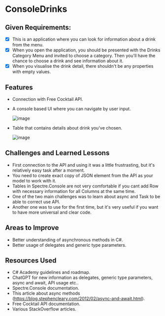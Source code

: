 # ConsoleDrinks

## Given Requirements:
- [x] This is an application where you can look for information about a drink from the menu.
- [x] When you open the application, you should be presented with the Drinks Category Menu and invited to choose a category. Then you'll have the chance to choose a drink and see information about it.
- [x] When you visualise the drink detail, there shouldn't be any properties with empty values.

## Features
* Connection with Free Cocktail API.
  
* A console based UI where you can navigate by user input.
  
   ![image](https://github.com/TwilightSaw/CodeReviews.Console.Drinks/blob/main/images/ui.png)
  
* Table that contains details about drink you've chosen.
  
   ![image](https://github.com/TwilightSaw/CodeReviews.Console.Drinks/blob/main/images/details.png)
    
## Challenges and Learned Lessons
- First connection to the API and using it was a little frustrasting, but it's relatively easy task after a moment.
- You need to create exact copy of JSON element from the API as your model to work with it.
- Tables in Spectre.Console are not very comfortable if you cant add Row with necessary information for all Columns at the same time.
- One of the two main challenges was to learn about async and Task to be able to correct use API.
- Another one was to use <T> for the first time, but it's very useful if you want to have more universal and clear code.

## Areas to Improve
- Better understanding of asynchronous methods in C#.
- Better usage of delegates and generic type parameters.
  
## Resources Used
- C# Academy guidelines and roadmap.
- ChatGPT for new information as delegates, generic type parameters, async and await, API usage etc..
- Spectre.Console documentation.
- This article about async methods (https://blog.stephencleary.com/2012/02/async-and-await.html).
- Free Cocktail API documentation.
- Various StackOverflow articles.
﻿

